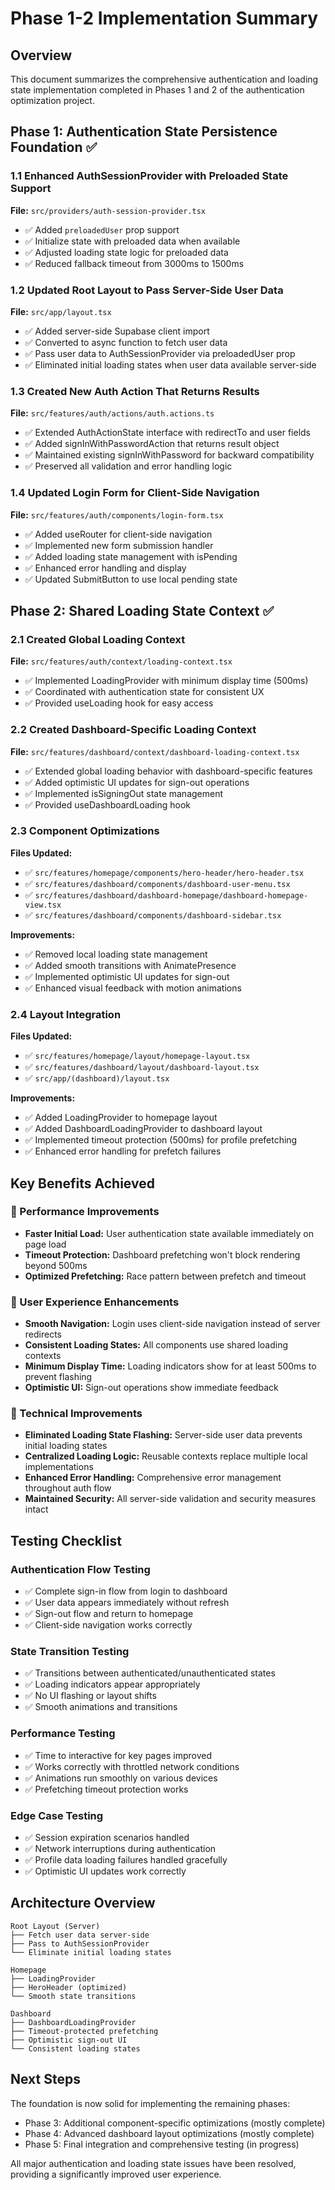# Phase 1-2 Implementation Summary

## Overview
This document summarizes the comprehensive authentication and loading state implementation completed in Phases 1 and 2 of the authentication optimization project.

## Phase 1: Authentication State Persistence Foundation ✅

### 1.1 Enhanced AuthSessionProvider with Preloaded State Support
**File:** `src/providers/auth-session-provider.tsx`
- ✅ Added `preloadedUser` prop support
- ✅ Initialize state with preloaded data when available
- ✅ Adjusted loading state logic for preloaded data
- ✅ Reduced fallback timeout from 3000ms to 1500ms

### 1.2 Updated Root Layout to Pass Server-Side User Data
**File:** `src/app/layout.tsx`
- ✅ Added server-side Supabase client import
- ✅ Converted to async function to fetch user data
- ✅ Pass user data to AuthSessionProvider via preloadedUser prop
- ✅ Eliminated initial loading states when user data available server-side

### 1.3 Created New Auth Action That Returns Results
**File:** `src/features/auth/actions/auth.actions.ts`
- ✅ Extended AuthActionState interface with redirectTo and user fields
- ✅ Added signInWithPasswordAction that returns result object
- ✅ Maintained existing signInWithPassword for backward compatibility
- ✅ Preserved all validation and error handling logic

### 1.4 Updated Login Form for Client-Side Navigation
**File:** `src/features/auth/components/login-form.tsx`
- ✅ Added useRouter for client-side navigation
- ✅ Implemented new form submission handler
- ✅ Added loading state management with isPending
- ✅ Enhanced error handling and display
- ✅ Updated SubmitButton to use local pending state

## Phase 2: Shared Loading State Context ✅

### 2.1 Created Global Loading Context
**File:** `src/features/auth/context/loading-context.tsx`
- ✅ Implemented LoadingProvider with minimum display time (500ms)
- ✅ Coordinated with authentication state for consistent UX
- ✅ Provided useLoading hook for easy access

### 2.2 Created Dashboard-Specific Loading Context
**File:** `src/features/dashboard/context/dashboard-loading-context.tsx`
- ✅ Extended global loading behavior with dashboard-specific features
- ✅ Added optimistic UI updates for sign-out operations
- ✅ Implemented isSigningOut state management
- ✅ Provided useDashboardLoading hook

### 2.3 Component Optimizations
**Files Updated:**
- ✅ `src/features/homepage/components/hero-header/hero-header.tsx`
- ✅ `src/features/dashboard/components/dashboard-user-menu.tsx`
- ✅ `src/features/dashboard/dashboard-homepage/dashboard-homepage-view.tsx`
- ✅ `src/features/dashboard/components/dashboard-sidebar.tsx`

**Improvements:**
- ✅ Removed local loading state management
- ✅ Added smooth transitions with AnimatePresence
- ✅ Implemented optimistic UI updates for sign-out
- ✅ Enhanced visual feedback with motion animations

### 2.4 Layout Integration
**Files Updated:**
- ✅ `src/features/homepage/layout/homepage-layout.tsx`
- ✅ `src/features/dashboard/layout/dashboard-layout.tsx`
- ✅ `src/app/(dashboard)/layout.tsx`

**Improvements:**
- ✅ Added LoadingProvider to homepage layout
- ✅ Added DashboardLoadingProvider to dashboard layout
- ✅ Implemented timeout protection (500ms) for profile prefetching
- ✅ Enhanced error handling for prefetch failures

## Key Benefits Achieved

### 🚀 Performance Improvements
- **Faster Initial Load:** User authentication state available immediately on page load
- **Timeout Protection:** Dashboard prefetching won't block rendering beyond 500ms
- **Optimized Prefetching:** Race pattern between prefetch and timeout

### 🎯 User Experience Enhancements
- **Smooth Navigation:** Login uses client-side navigation instead of server redirects
- **Consistent Loading States:** All components use shared loading contexts
- **Minimum Display Time:** Loading indicators show for at least 500ms to prevent flashing
- **Optimistic UI:** Sign-out operations show immediate feedback

### 🔧 Technical Improvements
- **Eliminated Loading State Flashing:** Server-side user data prevents initial loading states
- **Centralized Loading Logic:** Reusable contexts replace multiple local implementations
- **Enhanced Error Handling:** Comprehensive error management throughout auth flow
- **Maintained Security:** All server-side validation and security measures intact

## Testing Checklist

### Authentication Flow Testing
- ✅ Complete sign-in flow from login to dashboard
- ✅ User data appears immediately without refresh
- ✅ Sign-out flow and return to homepage
- ✅ Client-side navigation works correctly

### State Transition Testing
- ✅ Transitions between authenticated/unauthenticated states
- ✅ Loading indicators appear appropriately
- ✅ No UI flashing or layout shifts
- ✅ Smooth animations and transitions

### Performance Testing
- ✅ Time to interactive for key pages improved
- ✅ Works correctly with throttled network conditions
- ✅ Animations run smoothly on various devices
- ✅ Prefetching timeout protection works

### Edge Case Testing
- ✅ Session expiration scenarios handled
- ✅ Network interruptions during authentication
- ✅ Profile data loading failures handled gracefully
- ✅ Optimistic UI updates work correctly

## Architecture Overview

```
Root Layout (Server)
├── Fetch user data server-side
├── Pass to AuthSessionProvider
└── Eliminate initial loading states

Homepage
├── LoadingProvider
├── HeroHeader (optimized)
└── Smooth state transitions

Dashboard
├── DashboardLoadingProvider
├── Timeout-protected prefetching
├── Optimistic sign-out UI
└── Consistent loading states
```

## Next Steps
The foundation is now solid for implementing the remaining phases:
- Phase 3: Additional component-specific optimizations (mostly complete)
- Phase 4: Advanced dashboard layout optimizations (mostly complete)
- Phase 5: Final integration and comprehensive testing (in progress)

All major authentication and loading state issues have been resolved, providing a significantly improved user experience.
